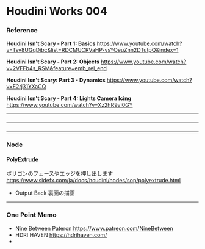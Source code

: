 # Houdini Works 004

### Reference

**Houdini Isn't Scary - Part 1: Basics**
https://www.youtube.com/watch?v=Tsv8UGqDibc&list=RDCMUCRVaHP-vsYOeuZnn2DTutpQ&index=1

**Houdini Isn't Scary - Part 2: Objects**
https://www.youtube.com/watch?v=2VFFb4s_RSM&feature=emb_rel_end

**Houdini Isn't Scary: Part 3 - Dynamics**
https://www.youtube.com/watch?v=F2rj31YXaCQ

**Houdini Isn't Scary - Part 4: Lights Camera Icing**
https://www.youtube.com/watch?v=Xz2hR9vl0GY

---

### 

---

### 

---

### Node

#### PolyExtrude

ポリゴンのフェースやエッジを押し出します
https://www.sidefx.com/ja/docs/houdini/nodes/sop/polyextrude.html

- Output Back
  裏面の描画

---

### One Point Memo

- Nine Between Pateron
  https://www.patreon.com/NineBetween
- HDRI HAVEN
  https://hdrihaven.com/
- 
